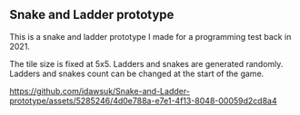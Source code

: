 Snake and Ladder prototype
--
This is a snake and ladder prototype I made for a programming test back in 2021.

The tile size is fixed at 5x5. Ladders and snakes are generated randomly. Ladders and snakes count can be changed at the start of the game.


https://github.com/idawsuk/Snake-and-Ladder-prototype/assets/5285246/4d0e788a-e7e1-4f13-8048-00059d2cd8a4

